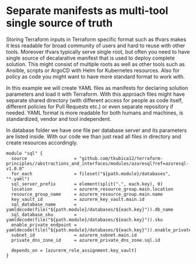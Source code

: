 # Separate manifests as multi-tool single source of truth
Storing Terraform inputs in Terraform specific format such as tfvars makes it less readable for broad community of users and hard to reuse with other tools. Moreover tfvars typically serve single root, but often you need to have single source of decalarative manifest that is used to deploy complete solution. This might consist of multiple roots as well as other tools such as Ansible, scripts or ArgoCD with Helm for Kubernetes resources. Also for policy as code you might want to have more standard format to work with.

In this example we will create YAML files as manifests for declaring solution parameters and load it with Terraform. With this approach files might have separate shared directory (with different access for people as code itself, different policies for Pull Requests etc.) or even separate repository if needed. YAML format is more readable for both humans and machines, is standardized, vendor and tool independent.

In database folder we have one file per database server and its parameters are listed inside. With our code we than just read all files in directory and create resources accordingly.

```hcl
module "sql" {
  source                  = "github.com/tkubica12/terraform-principles//abstractions_and_interfaces/modules/azuresql?ref=azuresql-v1.0.0"
  for_each                = fileset("${path.module}/databases", "*.yaml")
  sql_server_prefix       = element(split(".", each.key), 0)
  location                = azurerm_resource_group.main.location
  resource_group_name     = azurerm_resource_group.main.name
  key_vault_id            = azurerm_key_vault.main.id
  sql_database_name       = yamldecode(file("${path.module}/databases/${each.key}")).db_name
  sql_database_sku        = yamldecode(file("${path.module}/databases/${each.key}")).sku
  enable_private_endpoint = yamldecode(file("${path.module}/databases/${each.key}")).enable_private_endpoint
  subnet_id               = azurerm_subnet.main.id
  private_dns_zone_id     = azurerm_private_dns_zone.sql.id

  depends_on = [azurerm_role_assignment.key_vault]
}
```